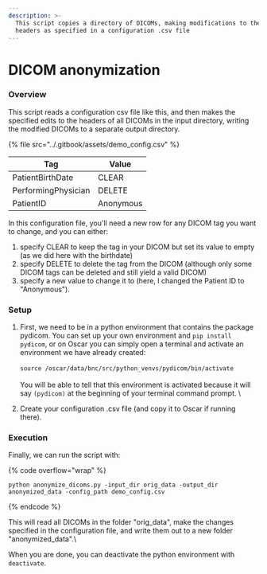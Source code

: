 ```yaml
---
description: >-
  This script copies a directory of DICOMs, making modifications to the DICOM
  headers as specified in a configuration .csv file
---
```


# DICOM anonymization

### Overview

This script reads a configuration csv file like this, and then makes the specified edits to the headers of all DICOMs in the input directory, writing the modified DICOMs to a separate output directory.

{% file src="../.gitbook/assets/demo_config.csv" %}

| Tag                 | Value     |
| ------------------- | --------- |
| PatientBirthDate    | CLEAR     |
| PerformingPhysician | DELETE    |
| PatientID           | Anonymous |

In this configuration file, you'll need a new row for any DICOM tag you want to change, and you can either:

1. specify CLEAR to keep the tag in your DICOM but set its value to empty (as we did here with the birthdate)
2. specify DELETE to delete the tag from the DICOM (although only some DICOM tags can be deleted and still yield a valid DICOM)
3. specify a new value to change it to (here, I changed the Patient ID to "Anonymous").

### Setup

1. First, we need to be in a python environment that contains the package pydicom. You can set up your own environment and `pip install pydicom`, or on Oscar you can simply open a terminal and activate an environment we have already created:\
   \
   `source /oscar/data/bnc/src/python_venvs/pydicom/bin/activate`\
   \
   You will be able to tell that this environment is activated because it will say `(pydicom)` at the beginning of your terminal command prompt. \

2. Create your configuration .csv file (and copy it to Oscar if running there).

### Execution

Finally, we can run the script with:

{% code overflow="wrap" %}
```
python anonymize_dicoms.py -input_dir orig_data -output_dir anonymized_data -config_path demo_config.csv
```
{% endcode %}

This will read all DICOMs in the folder "orig\_data", make the changes specified in the configuration file, and write them out to a new folder "anonymized\_data".\


When you are done, you can deactivate the python environment with `deactivate`.
